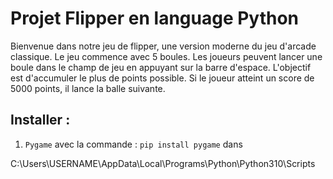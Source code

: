 # Projet Flipper en language Python

Bienvenue dans notre jeu de flipper, une version moderne du jeu d'arcade classique. Le jeu commence avec 5 boules. Les joueurs peuvent lancer une boule dans le champ de jeu en appuyant sur la barre d'espace. L'objectif est d'accumuler le plus de points possible. Si le joueur atteint un score de 5000 points, il lance la balle suivante.

## Installer :

1. `Pygame` avec la commande : `pip install pygame` dans

C:\Users\USERNAME\AppData\Local\Programs\Python\Python310\Scripts
